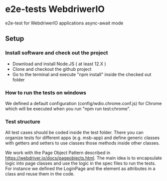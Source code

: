 # e2e-tests WebdriwerIO

e2e-test for WebdriwerIO applications async-await mode
## Setup

### Install software and check out the project

- Download and install Node.JS ( at least 12.X )
- Clone and checkout the github project
- Go to the terminal and execute "npm install" inside the checked out folder

### How to run the tests on windows

We defined a default configuration (config/wdio.chrome.conf.js) for Chrome which will be executed when you run "npm run test:chrome".

### Test structure

All test cases should be coded inside the test folder. There you can organize tests for different apps (e.g. msb-app) and define generic classes with getters and setters to use classes those methods inside other classes.

We work with the Page Object Pattern described in <https://webdriver.io/docs/pageobjects.html>. The main idea is to encapsulate logic into page classes and use the logic in the spec files to run the tests.
For instance we defined the LoginPage and the element as attributes in a class and reuse them in the code.



